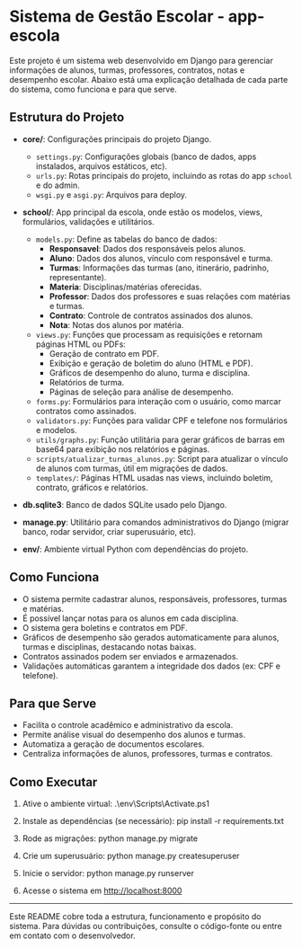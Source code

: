 # Sistema de Gestão Escolar - app-escola

Este projeto é um sistema web desenvolvido em Django para gerenciar informações de alunos, turmas, professores, contratos, notas e desempenho escolar. Abaixo está uma explicação detalhada de cada parte do sistema, como funciona e para que serve.

## Estrutura do Projeto

- **core/**: Configurações principais do projeto Django.
  - `settings.py`: Configurações globais (banco de dados, apps instalados, arquivos estáticos, etc).
  - `urls.py`: Rotas principais do projeto, incluindo as rotas do app `school` e do admin.
  - `wsgi.py` e `asgi.py`: Arquivos para deploy.

- **school/**: App principal da escola, onde estão os modelos, views, formulários, validações e utilitários.
  - `models.py`: Define as tabelas do banco de dados:
    - **Responsavel**: Dados dos responsáveis pelos alunos.
    - **Aluno**: Dados dos alunos, vínculo com responsável e turma.
    - **Turmas**: Informações das turmas (ano, itinerário, padrinho, representante).
    - **Materia**: Disciplinas/matérias oferecidas.
    - **Professor**: Dados dos professores e suas relações com matérias e turmas.
    - **Contrato**: Controle de contratos assinados dos alunos.
    - **Nota**: Notas dos alunos por matéria.
  - `views.py`: Funções que processam as requisições e retornam páginas HTML ou PDFs:
    - Geração de contrato em PDF.
    - Exibição e geração de boletim do aluno (HTML e PDF).
    - Gráficos de desempenho do aluno, turma e disciplina.
    - Relatórios de turma.
    - Páginas de seleção para análise de desempenho.
  - `forms.py`: Formulários para interação com o usuário, como marcar contratos como assinados.
  - `validators.py`: Funções para validar CPF e telefone nos formulários e modelos.
  - `utils/graphs.py`: Função utilitária para gerar gráficos de barras em base64 para exibição nos relatórios e páginas.
  - `scripts/atualizar_turmas_alunos.py`: Script para atualizar o vínculo de alunos com turmas, útil em migrações de dados.
  - `templates/`: Páginas HTML usadas nas views, incluindo boletim, contrato, gráficos e relatórios.

- **db.sqlite3**: Banco de dados SQLite usado pelo Django.
- **manage.py**: Utilitário para comandos administrativos do Django (migrar banco, rodar servidor, criar superusuário, etc).
- **env/**: Ambiente virtual Python com dependências do projeto.

## Como Funciona

- O sistema permite cadastrar alunos, responsáveis, professores, turmas e matérias.
- É possível lançar notas para os alunos em cada disciplina.
- O sistema gera boletins e contratos em PDF.
- Gráficos de desempenho são gerados automaticamente para alunos, turmas e disciplinas, destacando notas baixas.
- Contratos assinados podem ser enviados e armazenados.
- Validações automáticas garantem a integridade dos dados (ex: CPF e telefone).

## Para que Serve

- Facilita o controle acadêmico e administrativo da escola.
- Permite análise visual do desempenho dos alunos e turmas.
- Automatiza a geração de documentos escolares.
- Centraliza informações de alunos, professores, turmas e contratos.

## Como Executar

1. Ative o ambiente virtual:
   .\env\Scripts\Activate.ps1

2. Instale as dependências (se necessário):
   pip install -r requirements.txt

3. Rode as migrações:
   python manage.py migrate

4. Crie um superusuário:
   python manage.py createsuperuser

5. Inicie o servidor:
   python manage.py runserver
   
6. Acesse o sistema em [http://localhost:8000](http://localhost:8000)

---

Este README cobre toda a estrutura, funcionamento e propósito do sistema. Para dúvidas ou contribuições, consulte o código-fonte ou entre em contato com o desenvolvedor.
